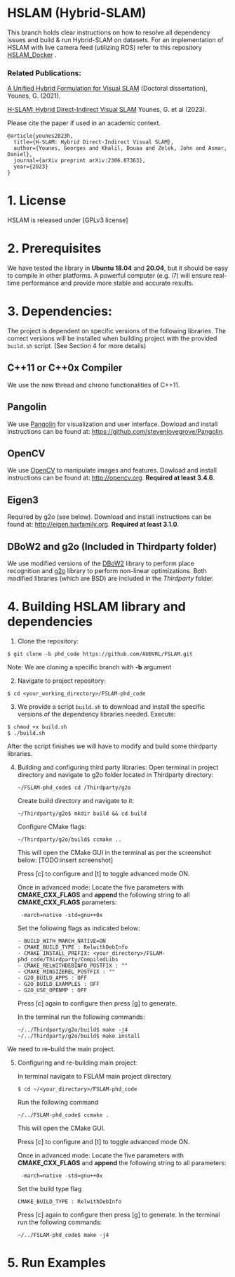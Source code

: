# HSLAM (Hybrid-SLAM)

This branch holds clear instructions on how to resolve all dependency issues and build & run Hybrid-SLAM on datasets.
For an implementation of HSLAM with live camera feed (utilizing ROS) refer to this repository [HSLAM_Docker](https://github.com/8bit-nyk/hslam_ros_docker) .

### Related Publications:
[A Unified Hybrid Formulation for Visual SLAM](https://scholarworks.aub.edu.lb/bitstream/handle/10938/22253/YounesGeorges_2021.pdf?sequence=5) (Doctoral dissertation), Younes, G. (2021).

[H-SLAM: Hybrid Direct-Indirect Visual SLAM](https://arxiv.org/pdf/2306.07363)  Younes, G. et al (2023).

Please cite the paper if used in an academic context.
```
@article{younes2023h,
  title={H-SLAM: Hybrid Direct-Indirect Visual SLAM},
  author={Younes, Georges and Khalil, Douaa and Zelek, John and Asmar, Daniel},
  journal={arXiv preprint arXiv:2306.07363},
  year={2023}
}

```

# 1. License

HSLAM is released under [GPLv3 license]

# 2. Prerequisites
We have tested the library in **Ubuntu 18.04** and **20.04**, but it should be easy to compile in other platforms. A powerful computer (e.g. i7) will ensure real-time performance and provide more stable and accurate results.

# 3. Dependencies:
The project is dependent on specific versions of the following libraries. 
The correct versions will be installed when building project with the provided `build.sh` script. (See Section 4 for more details)

## C++11 or C++0x Compiler
We use the new thread and chrono functionalities of C++11.

## Pangolin
We use [Pangolin](https://github.com/stevenlovegrove/Pangolin) for visualization and user interface. Dowload and install instructions can be found at: https://github.com/stevenlovegrove/Pangolin.

## OpenCV
We use [OpenCV](http://opencv.org) to manipulate images and features. Dowload and install instructions can be found at: http://opencv.org. **Required at least 3.4.6**.

## Eigen3
Required by g2o (see below). Download and install instructions can be found at: http://eigen.tuxfamily.org. **Required at least 3.1.0**.

## DBoW2 and g2o (Included in Thirdparty folder)
We use modified versions of the [DBoW2](https://github.com/dorian3d/DBoW2) library to perform place recognition and [g2o](https://github.com/RainerKuemmerle/g2o) library to perform non-linear optimizations. Both modified libraries (which are BSD) are included in the *Thirdparty* folder.


# 4. Building HSLAM library and dependencies

1. Clone the repository:
```
$ git clone -b phd_code https://github.com/AUBVRL/FSLAM.git
```
Note: We are cloning a specific branch with **-b** argument

2. Navigate to project repository:
```
$ cd <your_working_directory>/FSLAM-phd_code
```

3. We provide a script `build.sh` to download and install the specific versions of the dependency libraries needed. Execute:

```
$ chmod +x build.sh
$ ./build.sh
```
After the script finishes we will have to modify and build some thirdparty libraries.

4. Building and configuring third party libraries:
    Open terminal in project directory and navigate to g2o folder located in Thirdparty directory:
    ```
    ~/FSLAM-phd_code$ cd /Thirdparty/g2o
    ```
    Create build directory and navigate to it:
    ```
    ~/Thirdparty/g2o$ mkdir build && cd build
    ```
    Configure CMake flags:
    ```
    ~/Thirdparty/g2o/build$ ccmake ..
    ```
    This will open the CMake GUI in the terminal as per the screenshot below:
    [TODO:insert screenshot]

    
    Press [c] to configure and [t] to toggle advanced mode ON.

    Once in advanced mode:
        Locate the five parameters with **CMAKE_CXX_FLAGS** and **append** the following string to all **CMAKE_CXX_FLAGS** parameters:
        
        -march=native -std=gnu++0x
    

    Set the following flags as indicated below:
     ```
    - BUILD_WITH_MARCH_NATIVE=ON
    - CMAKE_BUILD_TYPE : RelwithDebInfo
    - CMAKE_INSTALL_PREFIX: <your_directory>/FSLAM-phd_code/Thirdparty/CompiledLibs
    - CMAKE_RELWITHDEBINFO_POSTFIX : ""
    - CMAKE_MINSIZEREL_POSTFIX : ""
    - G2O_BUILD_APPS : OFF
    - G2O_BUILD_EXAMPLES : OFF
    - G2O_USE_OPENMP : OFF
    ```
    Press [c] again to configure then press [g] to generate.

    In the terminal run the following commands:
    ```
    ~/../Thirdparty/g2o/build$ make -j4
    ~/../Thirdparty/g2o/build$ make install
    ```
We need to re-build the main project.

5. Configuring and re-building main project:

    In terminal navigate to FSLAM main project diirectory
    ```
    $ cd ~/<your_directory>/FSLAM-phd_code
    ```
    Run the following command
    ```
    ~/../FSLAM-phd_code$ ccmake .
    ```
    This will open the CMake GUI.

    Press [c] to configure and [t] to toggle advanced mode ON.

    Once in advanced mode:
        Locate the five parameters with **CMAKE_CXX_FLAGS** and **append** the following string to all parameters:
        
        -march=native -std=gnu++0x

    Set the build type flag
    ``` 
    CMAKE_BUILD_TYPE : RelwithDebInfo
    ```
    Press [c] again to configure then press [g] to generate.
    In the terminal run the following commands:
    ```
    ~/../FSLAM-phd_code$ make -j4
    ```

# 5. Run Examples





